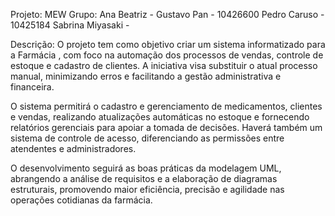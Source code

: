 Projeto: MEW
Grupo:
Ana Beatriz - 
Gustavo Pan - 10426600
Pedro Caruso - 10425184
Sabrina Miyasaki -

Descrição:
O projeto tem como objetivo criar um sistema informatizado para a Farmácia , com foco na automação dos processos de vendas, controle de estoque e cadastro de clientes. A iniciativa visa substituir o atual processo manual, minimizando erros e facilitando a gestão administrativa e financeira.

O sistema permitirá o cadastro e gerenciamento de medicamentos, clientes e vendas, realizando atualizações automáticas no estoque e fornecendo relatórios gerenciais para apoiar a tomada de decisões. Haverá também um sistema de controle de acesso, diferenciando as permissões entre atendentes e administradores.

O desenvolvimento seguirá as boas práticas da modelagem UML, abrangendo a análise de requisitos e a elaboração de diagramas estruturais, promovendo maior eficiência, precisão e agilidade nas operações cotidianas da farmácia.
